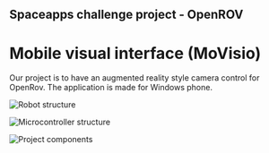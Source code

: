 Spaceapps challenge project - OpenROV
--
Mobile visual interface (MoVisio)
==
Our project is to have an augmented reality style camera control for OpenRov. The application is made for Windows phone.

![Robot structure](https://github.com/tikuilla/pds2013/blob/master/WP_20130420_017.jpg)

![Microcontroller structure](https://github.com/tikuilla/pds2013/blob/master/microcontroller_structure.jpg)

![Project components](https://github.com/tikuilla/pds2013/blob/master/project_components.jpg)

